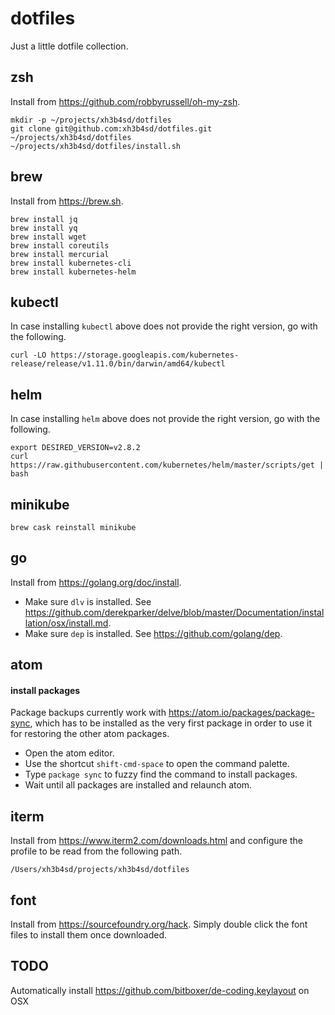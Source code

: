 # dotfiles

Just a little dotfile collection.

## zsh

Install from https://github.com/robbyrussell/oh-my-zsh.

```
mkdir -p ~/projects/xh3b4sd/dotfiles
git clone git@github.com:xh3b4sd/dotfiles.git ~/projects/xh3b4sd/dotfiles
~/projects/xh3b4sd/dotfiles/install.sh
```

## brew

Install from https://brew.sh.

```
brew install jq
brew install yq
brew install wget
brew install coreutils
brew install mercurial
brew install kubernetes-cli
brew install kubernetes-helm
```

## kubectl

In case installing `kubectl` above does not provide the right version, go with
the following.

```
curl -LO https://storage.googleapis.com/kubernetes-release/release/v1.11.0/bin/darwin/amd64/kubectl
```

## helm

In case installing `helm` above does not provide the right version, go with the
following.

```
export DESIRED_VERSION=v2.8.2
curl https://raw.githubusercontent.com/kubernetes/helm/master/scripts/get | bash
```

## minikube

```
brew cask reinstall minikube
```

## go

Install from https://golang.org/doc/install.

- Make sure `dlv` is installed. See https://github.com/derekparker/delve/blob/master/Documentation/installation/osx/install.md.
- Make sure `dep` is installed. See https://github.com/golang/dep.

## atom

#### install packages

Package backups currently work with https://atom.io/packages/package-sync, which
has to be installed as the very first package in order to use it for restoring
the other atom packages.

- Open the atom editor.
- Use the shortcut `shift-cmd-space` to open the command palette.
- Type `package sync` to fuzzy find the command to install packages.
- Wait until all packages are installed and relaunch atom.

## iterm

Install from https://www.iterm2.com/downloads.html and configure the profile to
be read from the following path.

```
/Users/xh3b4sd/projects/xh3b4sd/dotfiles
```

## font

Install from https://sourcefoundry.org/hack. Simply double click the font files
to install them once downloaded.

## TODO

Automatically install https://github.com/bitboxer/de-coding.keylayout on OSX

